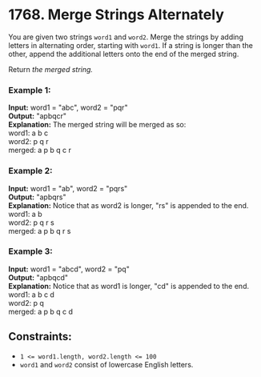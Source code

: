 # 1768. Merge Strings Alternately

You are given two strings `word1` and `word2`. Merge the strings by adding letters in alternating order, starting with `word1`. If a string is longer than the other, append the additional letters onto the end of the merged string.

Return *the merged string.*

### Example 1:
**Input:** word1 = "abc", word2 = "pqr"  
**Output:** "apbqcr"  
**Explanation:** The merged string will be merged as so:  
word1:  a   b   c  
word2:    p   q   r  
merged: a p b q c r

### Example 2:
**Input:** word1 = "ab", word2 = "pqrs"  
**Output:** "apbqrs"  
**Explanation:** Notice that as word2 is longer, "rs" is appended to the end.  
word1:  a   b   
word2:    p   q   r   s  
merged: a p b q   r   s

### Example 3:
**Input:** word1 = "abcd", word2 = "pq"  
**Output:** "apbqcd"  
**Explanation:** Notice that as word1 is longer, "cd" is appended to the end.  
word1:  a   b   c   d  
word2:    p   q   
merged: a p b q c   d  
 
## Constraints:
- `1 <= word1.length, word2.length <= 100`
- `word1` and `word2` consist of lowercase English letters.
